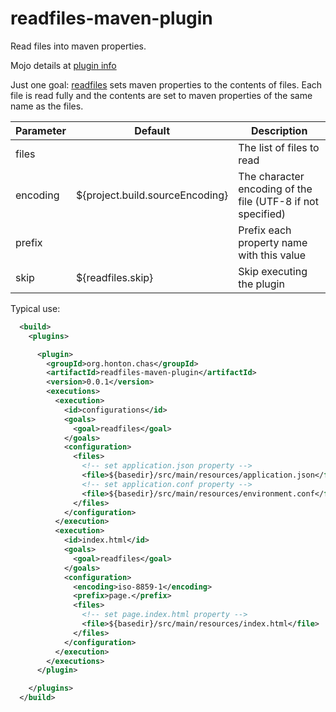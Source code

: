 # readfiles-maven-plugin

Read files into maven properties.

Mojo details at [plugin info](https://chonton.github.io/readfiles-maven-plugin/0.0.1/plugin-info.html)

Just one goal: [readfiles](https://chonton.github.io/readfiles-maven-plugin/0.0.1/readfiles-mojo.html) 
sets maven properties to the contents of files.  Each file is read fully and the contents are
set to maven properties of the same name as the files.
 
| Parameter | Default | Description |
|-----------|---------|-------------|
|files      |         | The list of files to read |
|encoding   |${project.build.sourceEncoding}|The character encoding of the file (UTF-8 if not specified)|
|prefix     |         | Prefix each property name with this value |
|skip       |${readfiles.skip}|Skip executing the plugin|

Typical use:

```xml
  <build>
    <plugins>

      <plugin>
        <groupId>org.honton.chas</groupId>
        <artifactId>readfiles-maven-plugin</artifactId>
        <version>0.0.1</version>
        <executions>
          <execution>
            <id>configurations</id>
            <goals>
              <goal>readfiles</goal>
            </goals>
            <configuration>
              <files>
                <!-- set application.json property -->
                <file>${basedir}/src/main/resources/application.json</file>
                <!-- set application.conf property -->
                <file>${basedir}/src/main/resources/environment.conf</file>
              </files>
            </configuration>
          </execution>
          <execution>
            <id>index.html</id>
            <goals>
              <goal>readfiles</goal>
            </goals>
            <configuration>
              <encoding>iso-8859-1</encoding>
              <prefix>page.</prefix>
              <files>
                <!-- set page.index.html property -->
                <file>${basedir}/src/main/resources/index.html</file>
              </files>
            </configuration>
          </execution>
        </executions>
      </plugin>

    </plugins>
  </build>
```
